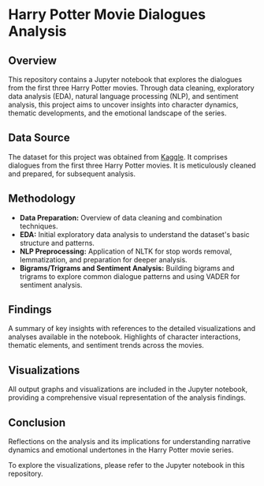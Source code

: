 # Harry Potter Movie Dialogues Analysis

## Overview
This repository contains a Jupyter notebook that explores the dialogues from the first three Harry Potter movies. Through data cleaning, exploratory data analysis (EDA), natural language processing (NLP), and sentiment analysis, this project aims to uncover insights into character dynamics, thematic developments, and the emotional landscape of the series.

## Data Source
The dataset for this project was obtained from [Kaggle](https://www.kaggle.com/datasets/gulsahdemiryurek/harry-potter-dataset). It comprises dialogues from the first three Harry Potter movies. It is meticulously cleaned and prepared, for subsequent analysis.

## Methodology
- **Data Preparation:** Overview of data cleaning and combination techniques.
- **EDA:** Initial exploratory data analysis to understand the dataset's basic structure and patterns.
- **NLP Preprocessing:** Application of NLTK for stop words removal, lemmatization, and preparation for deeper analysis.
- **Bigrams/Trigrams and Sentiment Analysis:** Building bigrams and trigrams to explore common dialogue patterns and using VADER for sentiment analysis.

## Findings
A summary of key insights with references to the detailed visualizations and analyses available in the notebook. Highlights of character interactions, thematic elements, and sentiment trends across the movies.

## Visualizations
All output graphs and visualizations are included in the Jupyter notebook, providing a comprehensive visual representation of the analysis findings.

## Conclusion
Reflections on the analysis and its implications for understanding narrative dynamics and emotional undertones in the Harry Potter movie series.

To explore the visualizations, please refer to the Jupyter notebook in this repository.
